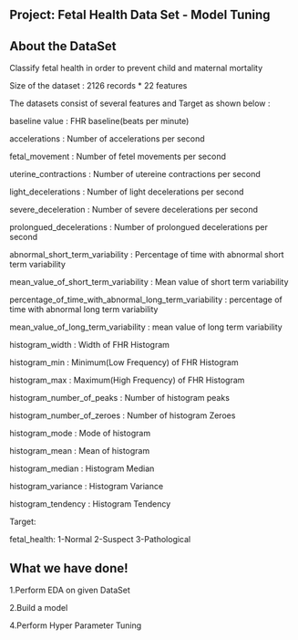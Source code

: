 Project: Fetal Health Data Set - Model Tuning
----------------------------------------------------------------


About the DataSet
---------------------------------------------------------------------------------------------------------------------------------------------------
Classify fetal health in order to prevent child and maternal mortality

Size of the dataset : 2126 records * 22 features

The datasets consist of several features and Target as shown below :

baseline value : FHR baseline(beats per minute)

accelerations : Number of accelerations per second

fetal_movement : Number of fetel movements per second

uterine_contractions : Number of utereine contractions per second

light_decelerations : Number of light decelerations per second

severe_deceleration : Number of severe decelerations per second

prolongued_decelerations : Number of prolongued decelerations per second

abnormal_short_term_variability : Percentage of time with abnormal short term variability

mean_value_of_short_term_variability : Mean value of short term variability

percentage_of_time_with_abnormal_long_term_variability : percentage of time with abnormal long term variability 

mean_value_of_long_term_variability : mean value of long term variability   

histogram_width : Width of FHR Histogram

histogram_min : Minimum(Low Frequency) of FHR Histogram

histogram_max : Maximum(High Frequency) of FHR Histogram

histogram_number_of_peaks : Number of histogram peaks

histogram_number_of_zeroes : Number of histogram Zeroes

histogram_mode : Mode of histogram

histogram_mean : Mean of histogram

histogram_median : Histogram Median

histogram_variance : Histogram Variance

histogram_tendency : Histogram Tendency

Target:

fetal_health: 1-Normal
              2-Suspect
              3-Pathological


What we have done!
---------------------------------------------------------------------------------------------------------------------------------------------------
1.Perform EDA on given DataSet

2.Build a model

4.Perform Hyper Parameter Tuning